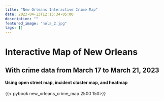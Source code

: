 ```yaml
---
title: "New Orleans Interactive Crime Map"
date: 2023-04-13T12:15:34-05:00
description: ""
featured_image: "nola_2.jpg"
tags: []
---
```


# Interactive Map of New Orleans
## With crime data from March 17 to March 21, 2023
#### Using open street map, incident cluster map, and heatmap


{{< pybook new_orleans_crime_map 2500 150>}}

